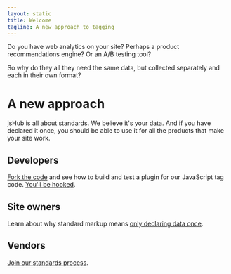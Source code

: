 ```yaml
---
layout: static
title: Welcome
tagline: A new approach to tagging
---
```


Do you have web analytics on your site? Perhaps a product recommendations engine? Or an A/B testing tool? 

So why do they all they need the same data, but collected separately and each in their own format?

# A new approach #

jsHub is all about standards. We believe it's your data. And if you have declared it once, you should be able to use it for all the products that make your site work.

## Developers ##

[Fork the code](https://github.com/jshub/jshub-core/tree/master) and see how to build and test a plugin for our JavaScript tag code. [You'll be hooked](/projects/).

## Site owners ##

Learn about why standard markup means [only declaring data once](/enterprise/). 

## Vendors ##

[Join our standards process](/standards/).
 